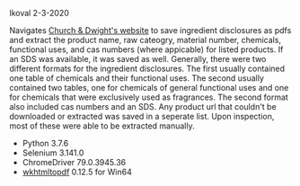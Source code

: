 lkoval
2-3-2020

Navigates [Church & Dwight's website](https://churchdwight.com/ingredient-disclosure/default.aspx) to save ingredient disclosures as pdfs and extract the product name, raw cateogry, material number, chemicals, functional uses, and cas numbers (where appicable) for listed products. If an SDS was available, it was saved as well. Generally, there were two different formats for the ingredient disclosures. The first usually contained one table of chemicals and their functional uses. The second usually contained two tables, one for chemicals of general functional uses and one for chemicals that were exclusively used as fragrances. The second format also included cas numbers and an SDS. Any product url that couldn't be downloaded or extracted was saved in a seperate list. Upon inspection, most of these were able to be extracted manually.

* Python 3.7.6
* Selenium 3.141.0
* ChromeDriver 79.0.3945.36
* [wkhtmltopdf](https://wkhtmltopdf.org/downloads.html) 0.12.5 for Win64
